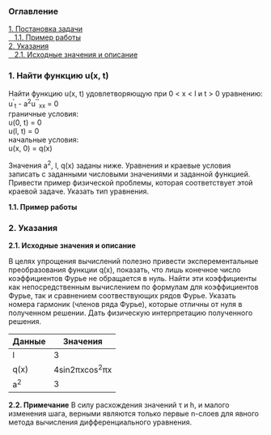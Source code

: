 <h3>Оглавление</h3>
<a href="#one">1. Постановка задачи</a><br>
<a href="#two">&nbsp;&nbsp;&nbsp;1.1. Пример работы</a><br>
<a href="#three">2. Указания</a><br>
<a href="#four">&nbsp;&nbsp;&nbsp;2.1. Исходные значения и описание</a><br>

<h3 id="one">1. Найти функцию u(x, t)</h3>
<p>Найти функцию u(x, t) удовлетворяющую при 0 < x < l и t > 0 уравнению: <br>
u<sup>'</sup><sub>t</sub> - a<sup>2</sup>u<sup>''</sup><sub>xx</sub> = 0
<br>граничные условия: <br>
u(0, t) = 0 <br>
u(l, t) = 0 <br> 
начальные условия: <br>
u(x, 0) = q(x)
</p>

<p>Значения a<sup>2</sup>, l, q(x) заданы ниже. Уравнения и краевые условия записать с заданными числовыми значениями и заданной функцией. Привести пример физической проблемы, которая соответствует этой краевой задаче. Указать тип уравнения. </p>


<b id="two">1.1. Пример работы</b> <br>
<p></p>

<h3 id="three">2. Указания</h3>
<b id="four">2.1. Исходные значения и описание</b>

<p>В целях упрощения вычислений полезно привести эксперементальные преобразования функции q(x), показать, что лишь конечное число коэффициентов Фурье не обращается в нуль. Найти эти коэффициенты как непосредственным вычислением по формулам для коэффициентов Фурье, так и сравнением соотвествующих рядов Фурье. Указать номера гармоник (членов ряда Фурье), которые отличны от нуля в полученном решении. Дать физическую интерпретацию полученного решения.</p>

Данные       | Значения
------------ | -------------
l            | 3
q(x)         | 4sin2&#960;xcos<sup>2</sup>&#960;x
a<sup>2</sup>| 3

<b id="five">2.2. Примечание</b>
В силу расхождения значений &tau; и h, и малого изменения шага, верными являются только первые n-слоев для явного метода вычисления дифференциального уравнения.